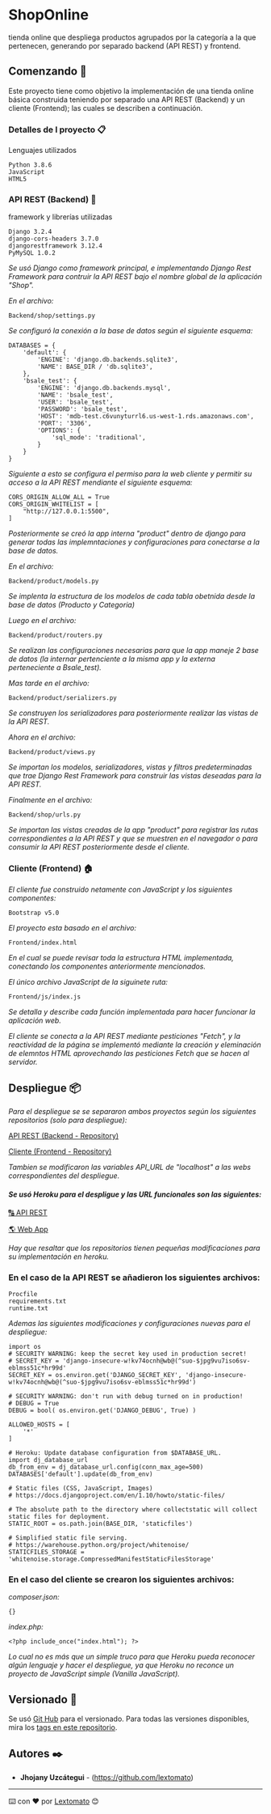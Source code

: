 # ShopOnline

tienda online que despliega productos agrupados por la categoría a la que pertenecen, generando por separado backend (API REST) y frontend.

## Comenzando 🚀

Este proyecto tiene como objetivo la implementación de una tienda online básica construida teniendo por separado una API REST (Backend) y un cliente (Frontend);
las cuales se describen a continuación.


### Detalles de l proyecto 📋

Lenguajes utilizados

```
Python 3.8.6
JavaScript
HTML5
```

### API REST (Backend) 🔧

framework y librerías utilizadas

```
Django 3.2.4
django-cors-headers 3.7.0
djangorestframework 3.12.4
PyMySQL 1.0.2
```

_Se usó Django como framework principal, e implementando Django Rest Framework para contruir la API REST bajo el nombre global de la aplicación "Shop"._

_En el archivo:_
```
Backend/shop/settings.py
```
_Se configuró la conexión a la base de datos según el siguiente esquema:_
```
DATABASES = {
    'default': {
        'ENGINE': 'django.db.backends.sqlite3',
        'NAME': BASE_DIR / 'db.sqlite3',
    },
    'bsale_test': {
        'ENGINE': 'django.db.backends.mysql',
        'NAME': 'bsale_test',
        'USER': 'bsale_test',
        'PASSWORD': 'bsale_test',
        'HOST': 'mdb-test.c6vunyturrl6.us-west-1.rds.amazonaws.com',
        'PORT': '3306',
        'OPTIONS': {
            'sql_mode': 'traditional',
        }
    }
}
```
_Siguiente a esto se configura el permiso para la web cliente y permitir su acceso a la API REST mendiante el siguiente esquema:_
```
CORS_ORIGIN_ALLOW_ALL = True
CORS_ORIGIN_WHITELIST = [
    "http://127.0.0.1:5500",
]
```

_Posteriormente se creó la app interna "product" dentro de django para generar todas las implemntaciones y configuraciones para conectarse a la base de datos._

_En el archivo:_
```
Backend/product/models.py
```
_Se implenta la estructura de los modelos de cada tabla obetnida desde la base de datos (Producto y Categoria)_

_Luego en el archivo:_
```
Backend/product/routers.py
```
_Se realizan las configuraciones necesarias para que la app maneje 2 base de datos (la internar pertenciente a la misma app y la externa perteneciente a Bsale_test)._

_Mas tarde en el archivo:_
```
Backend/product/serializers.py
```
_Se construyen los serializadores para posteriormente realizar las vistas de la API REST._

_Ahora en el archivo:_
```
Backend/product/views.py
```
_Se importan los modelos, serializadores, vistas y filtros predeterminadas que trae Django Rest Framework para construir las vistas deseadas para la API REST._

_Finalmente en el archivo:_
```
Backend/shop/urls.py
```
_Se importan las vistas creadas de la app "product" para registrar las rutas correspondientes a la API REST y que se muestren en el navegador o para consumir la API REST posteriormente desde el cliente._


### Cliente (Frontend) 🏠

_El cliente fue construido netamente con JavaScript y los siguientes componentes:_
```
Bootstrap v5.0
```
_El proyecto esta basado en el archivo:_
```
Frontend/index.html
```
_En el cual se puede revisar toda la estructura HTML implementada, conectando los componentes anteriormente mencionados._

_El único archivo JavaScript de la siguinete ruta:_
```
Frontend/js/index.js
```
_Se detalla y describe cada función implementada para hacer funcionar la aplicación web._

_El cliente se conecta a la API REST mediante pesticiones "Fetch", y la reactividad de la página se implementó mediante la creación y eleminación de elemntos HTML aprovechando las pesticiones Fetch que se hacen al servidor._

## Despliegue 📦

_Para el despliegue se se separaron ambos proyectos según los siguientes repositorios (solo para despliegue):_

[API REST (Backend - Repository)](https://github.com/lextomato/ShopOnlineBackend/tree/master)

[Cliente (Frontend - Repository)](https://github.com/lextomato/ShopOnlineFrontend)

_Tambien se modificaron las variables API_URL de "localhost" a las webs correspondientes del despliegue._

#### _Se usó Heroku para el despligue y las URL funcionales son las siguientes:_

[🔠 API REST](https://vast-reef-96012.herokuapp.com/api/)

[🌎 Web App](https://shop-online-forntend.herokuapp.com/)

_Hay que resaltar que los repositorios tienen pequeñas modificaciones para su implementación en heroku._

### En el caso de la API REST se añadieron los siguientes archivos:
```
Procfile
requirements.txt
runtime.txt
```
_Ademas las siguientes modificaciones y configuraciones nuevas para el despliegue:_
```
import os
# SECURITY WARNING: keep the secret key used in production secret!
# SECRET_KEY = 'django-insecure-w!kv74ocnh@wb@(^suo-$jpg9vu7iso6sv-eblmss51c*hr99d'
SECRET_KEY = os.environ.get('DJANGO_SECRET_KEY', 'django-insecure-w!kv74ocnh@wb@(^suo-$jpg9vu7iso6sv-eblmss51c*hr99d')

# SECURITY WARNING: don't run with debug turned on in production!
# DEBUG = True
DEBUG = bool( os.environ.get('DJANGO_DEBUG', True) )

ALLOWED_HOSTS = [
    '*'
]

# Heroku: Update database configuration from $DATABASE_URL.
import dj_database_url
db_from_env = dj_database_url.config(conn_max_age=500)
DATABASES['default'].update(db_from_env)

# Static files (CSS, JavaScript, Images)
# https://docs.djangoproject.com/en/1.10/howto/static-files/

# The absolute path to the directory where collectstatic will collect static files for deployment.
STATIC_ROOT = os.path.join(BASE_DIR, 'staticfiles')

# Simplified static file serving.
# https://warehouse.python.org/project/whitenoise/
STATICFILES_STORAGE = 'whitenoise.storage.CompressedManifestStaticFilesStorage'
```

### En el caso del cliente se crearon los siguientes archivos:

_composer.json:_
```
{}
```

_index.php:_
```
<?php include_once("index.html"); ?>
```

_Lo cual no es más que un simple truco para que Heroku pueda reconocer algún lenguaje y hacer el despliegue, ya que Heroku no reconce un proyecto de JavaScript simple (Vanilla JavaScript)._


## Versionado 📌

Se usó [Git Hub](https://github.com/) para el versionado. Para todas las versiones disponibles, mira los [tags en este repositorio](https://github.com/lextomato/ShopOnline/tags).

## Autores ✒️

* **Jhojany Uzcátegui** - (https://github.com/lextomato)

---
⌨️ con ❤️ por [Lextomato](https://github.com/lextomato) 😊
